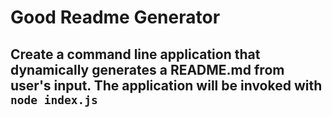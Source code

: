 # Good Readme Generator

## Create a command line application that dynamically generates a README.md from user's input. The application will be invoked with `node index.js`


